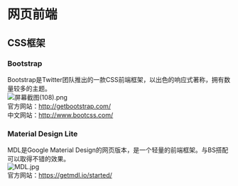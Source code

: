 # 网页前端

## CSS框架

### Bootstrap
Bootstrap是Twitter团队推出的一款CSS前端框架，以出色的响应式著称，拥有数量较多的主题。<br>
![屏幕截图(108).png](https://ooo.0o0.ooo/2017/06/07/59374ad55b1e4.png)<br>
官方网站：http://getbootstrap.com/ <br>
中文网站：http://www.bootcss.com/

### Material Design Lite
MDL是Google Material Design的网页版本，是一个轻量的前端框架。与BS搭配可以取得不错的效果。<br>
![MDL.jpg](https://ooo.0o0.ooo/2017/06/06/5936a9df30549.jpg)<br>
官方网站：https://getmdl.io/started/
 
 